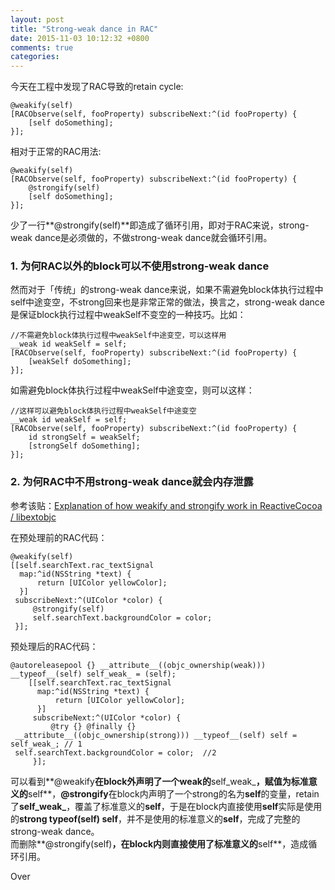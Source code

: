 ```yaml
---
layout: post
title: "Strong-weak dance in RAC"
date: 2015-11-03 10:12:32 +0800
comments: true
categories: 
---
```


今天在工程中发现了RAC导致的retain cycle:  

```
@weakify(self)
[RACObserve(self, fooProperty) subscribeNext:^(id fooProperty) {
    [self doSomething];
}];
```

相对于正常的RAC用法:  

```
@weakify(self)
[RACObserve(self, fooProperty) subscribeNext:^(id fooProperty) {
    @strongify(self)
    [self doSomething];
}];
```

少了一行**@strongify(self)**即造成了循环引用，即对于RAC来说，strong-weak dance是必须做的，不做strong-weak dance就会循环引用。  

### 1. 为何RAC以外的block可以不使用strong-weak dance

然而对于「传统」的strong-weak dance来说，如果不需避免block体执行过程中self中途变空，不strong回来也是非常正常的做法，换言之，strong-weak dance是保证block执行过程中weakSelf不变空的一种技巧。比如：  

```
//不需避免block体执行过程中weakSelf中途变空，可以这样用
__weak id weakSelf = self;
[RACObserve(self, fooProperty) subscribeNext:^(id fooProperty) {
    [weakSelf doSomething];
}];
```

如需避免block体执行过程中weakSelf中途变空，则可以这样：  
```
//这样可以避免block体执行过程中weakSelf中途变空
__weak id weakSelf = self;
[RACObserve(self, fooProperty) subscribeNext:^(id fooProperty) {
	id strongSelf = weakSelf;
    [strongSelf doSomething];
}];
```

### 2. 为何RAC中不用strong-weak dance就会内存泄露

参考该贴：[Explanation of how weakify and strongify work in ReactiveCocoa / libextobjc](http://stackoverflow.com/questions/21716982/explanation-of-how-weakify-and-strongify-work-in-reactivecocoa-libextobjc)  

在预处理前的RAC代码：

```
@weakify(self)
[[self.searchText.rac_textSignal
  map:^id(NSString *text) {
      return [UIColor yellowColor];
  }]
 subscribeNext:^(UIColor *color) {
     @strongify(self)
     self.searchText.backgroundColor = color;
 }];
```

预处理后的RAC代码：

```
@autoreleasepool {} __attribute__((objc_ownership(weak))) __typeof__(self) self_weak_ = (self);
    [[self.searchText.rac_textSignal
      map:^id(NSString *text) {
          return [UIColor yellowColor];
      }]
     subscribeNext:^(UIColor *color) {
         @try {} @finally {}
 __attribute__((objc_ownership(strong))) __typeof__(self) self = self_weak_; // 1
 self.searchText.backgroundColor = color;  //2
     }];
 ```

 可以看到**@weakify**在block外声明了一个weak的**self_weak_**，赋值为标准意义的**self**，**@strongify**在block内声明了一个strong的名为**self**的变量，retain了**self_weak_**，覆盖了标准意义的**self**，于是在block内直接使用**self**实际是使用的**strong __typeof__(self) self**，并不是使用的标准意义的**self**，完成了完整的strong-weak dance。  
 而删除**@strongify(self)**，在block内则直接使用了标准意义的**self**，造成循环引用。  

 Over